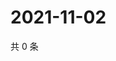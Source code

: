 # 2021-11-02

共 0 条

<!-- BEGIN WEIBO -->
<!-- 最后更新时间 Tue Nov 02 2021 08:13:23 GMT+0800 (China Standard Time) -->

<!-- END WEIBO -->
